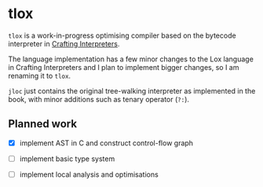 # tlox

`tlox` is a work-in-progress optimising compiler based on the bytecode interpreter in [Crafting Interpreters](https://craftinginterpreters.com).

The language implementation has a few minor changes to the Lox language in Crafting Interpreters and I plan to implement bigger changes, so I am renaming it to `tlox`.

`jloc` just contains the original tree-walking interpreter as implemented in the book, with minor additions such as tenary operator (`?:`).

## Planned work

- [x] implement AST in C and construct control-flow graph
- [ ] implement basic type system
- [ ] implement local analysis and optimisations

